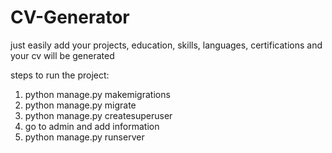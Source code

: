 # CV-Generator
just easily add your projects, education, skills, languages, certifications and your cv will be generated


steps to run the project:

1) python manage.py makemigrations
2) python manage.py migrate
3) python manage.py createsuperuser
4) go to admin and add information
5) python manage.py runserver
